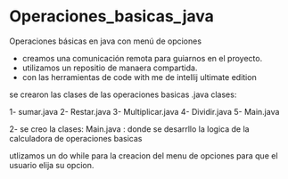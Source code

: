 # Operaciones_basicas_java
Operaciones básicas en java con menú de opciones

- creamos una comunicación remota para guiarnos en el proyecto.
- utilizamos un repositio de manaera compartida.
- con las herramientas de code with me de intellij ultimate edition 

se crearon las clases de las operaciones basicas .java
clases:

1- sumar.java
2- Restar.java
3- Multiplicar.java
4- Dividir.java
5- Main.java

2- se creo la clases: Main.java : 
   donde se desarrllo la logica de la calculadora de operaciones basicas
   
   utlizamos un do while para la creacion del menu de opciones para que el usuario elija su opcion.



